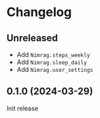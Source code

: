 # Changelog

<!-- ### Bug fixes -->
<!-- ### Enhancements -->
<!-- ### Backwards incompatible changes -->

## Unreleased

- Add `Nimrag.steps_weekly`
- Add `Nimrag.sleep_daily`
- Add `Nimrag.user_settings`

## 0.1.0 (2024-03-29)

Init release
